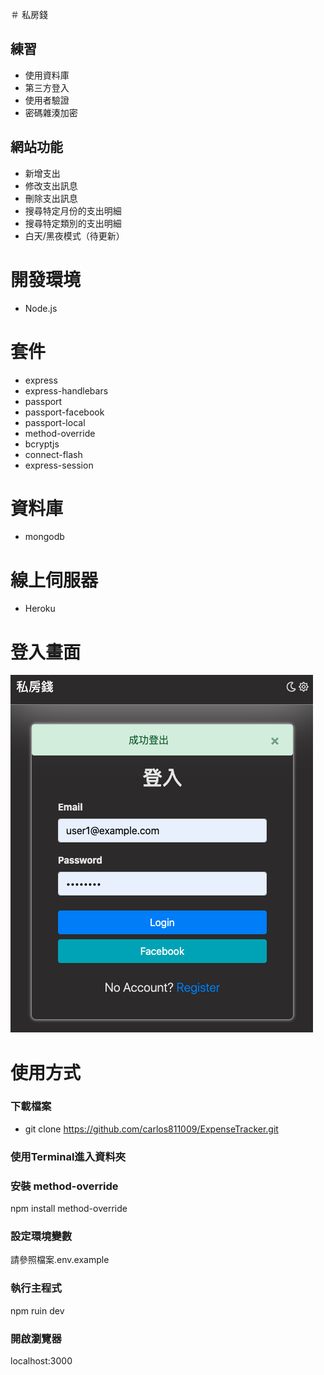 ＃ 私房錢


## 練習
- 使用資料庫
- 第三方登入
- 使用者驗證
- 密碼雜湊加密

## 網站功能
- 新增支出
- 修改支出訊息
- 刪除支出訊息
- 搜尋特定月份的支出明細
- 搜尋特定類別的支出明細
- 白天/黑夜模式（待更新）

# 開發環境
- Node.js

# 套件
- express
- express-handlebars
- passport
- passport-facebook
- passport-local
- method-override
- bcryptjs
- connect-flash
- express-session

# 資料庫
- mongodb

# 線上伺服器
- Heroku

# 登入畫面

![image](https://github.com/carlos811009/ExpenseTracker/blob/master/%E6%88%AA%E5%9C%96%202021-06-07%2020.50.03.png)

# 使用方式

### 下載檔案
- git clone https://github.com/carlos811009/ExpenseTracker.git

### 使用Terminal進入資料夾

### 安裝 method-override
npm install method-override

### 設定環境變數
請參照檔案.env.example

### 執行主程式
npm ruin dev

### 開啟瀏覽器
localhost:3000


